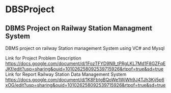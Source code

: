 # DBSProject
## DBMS Project on Railway Station Managment System 
DBMS project on railway Station management System using VC# and Mysql

Link for Project Problem Description
https://docs.google.com/document/d/1FozTFYD9N9_tPRgLKL7Md1F8GZFqEJKf/edit?usp=sharing&ouid=101026258092539715926&rtpof=true&sd=true
Link for Report Railway Station Data Management System
https://docs.google.com/document/d/1K8FbtgBQoWe1WjWh9J4TJh3Kij5p6xOG/edit?usp=sharing&ouid=101026258092539715926&rtpof=true&sd=true
